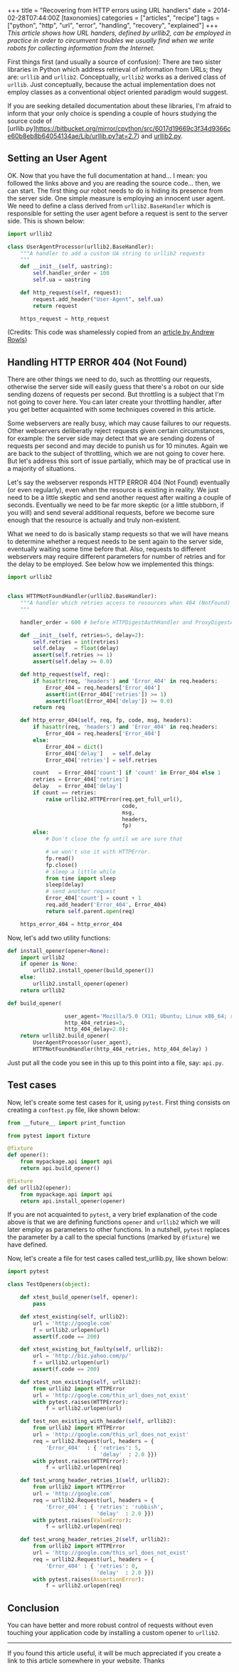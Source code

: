 +++
title = "Recovering from HTTP errors using URL handlers"
date = 2014-02-28T07:44:00Z
[taxonomies]
categories = ["articles", "recipe"]
tags = ["python", "http", "url", "error", "handling", "recovery", "explained"]
+++
_This article shows how URL handers, defined by urllib2, can be employed in practice in order to circumvent troubles we usually find when we write robots for collecting information from the Internet._

First things first (and usually a source of confusion): There are two sister libraries in Python which address retrieval of information from URLs; they are: ``urllib`` and ``urllib2``. Conceptually, ``urllib2`` works as a derived class of ``urllib``. Just conceptually, because the actual implementation does not employ classes as a conventional object oriented paradigm would suggest.

If you are seeking detailed documentation about these libraries, I'm afraid to inform that your only choice is spending a couple of hours studying the source code of [urllib.py]https://bitbucket.org/mirror/cpython/src/6017d19669c3f34d9366ce60b8eb8b64054134ae/Lib/urllib.py?at=2.7) and [urllib2.py](https://bitbucket.org/mirror/cpython/src/6017d19669c3f34d9366ce60b8eb8b64054134ae/Lib/urllib2.py?at=2.7).


## Setting an User Agent

OK. Now that you have the full documentation at hand... I mean: you followed the links above and you are reading the source code... then, we can start. The first thing our robot needs to do is hiding its presence from the server side. One simple measure is employing an innocent user agent. We need to define a class derived from ``urllib2.BaseHandler`` which is responsible for setting the user agent before a request is sent to the server side. This is shown below:
```python
import urllib2

class UserAgentProcessor(urllib2.BaseHandler):
    """A handler to add a custom UA string to urllib2 requests
    """
    def __init__(self, uastring):
        self.handler_order = 100
        self.ua = uastring

    def http_request(self, request):
        request.add_header("User-Agent", self.ua)
        return request

    https_request = http_request
```

(Credits: This code was shamelessly copied from an [article by Andrew Rowls](http://techknack.net/python-urllib2-handlers/))


## Handling HTTP ERROR 404 (Not Found)

There are other things we need to do, such as throttling our requests, otherwise the server side will easily guess that there's a robot on our side sending dozens of requests per second. But throttling is a subject that I'm not going to cover here. You can later create your throttling handler, after you get better acquainted with some techniques covered in this article.

Some webservers are really busy, which may cause failures to our requests. Other webservers deliberatly reject requests given certain circumstances, for example: the server side may detect that we are sending dozens of requests per second and may decide to punish us for 10 minutes. Again we are back to the subject of throttling, which we are not going to cover here. But let's address this sort of issue partially, which may be of practical use in a majority of situations.

Let's say the webserver responds HTTP ERROR 404 (Not Found) eventually (or even regularly), even when the resource is existing in reality. We just need to be a little skeptic and send another request after waiting a couple of seconds. Eventually we need to be far more skeptic (or a little stubborn, if you will) and send several additional requests, before we become sure enough that the resource is actually and truly non-existent.

What we need to do is basically stamp requests so that we will have means to determine whether a request needs to be sent again to the server side, eventually waiting some time before that. Also, requests to different webservers may require different parameters for number of retries and for the delay to be employed. See below how we implemented this things:

```python
import urllib2


class HTTPNotFoundHandler(urllib2.BaseHandler):
    """A handler which retries access to resources when 404 (NotFound) is received
    """

    handler_order = 600 # before HTTPDigestAuthHandler and ProxyDigestAuthHandler

    def __init__(self, retries=5, delay=2):
        self.retries = int(retries)
        self.delay   = float(delay)
        assert(self.retries >= 1)
        assert(self.delay >= 0.0)

    def http_request(self, req):
        if hasattr(req, 'headers') and 'Error_404' in req.headers:
            Error_404 = req.headers['Error_404']
            assert(int(Error_404['retries']) >= 1)
            assert(float(Error_404['delay']) >= 0.0)
        return req

    def http_error_404(self, req, fp, code, msg, headers):
        if hasattr(req, 'headers') and 'Error_404' in req.headers:
            Error_404 = req.headers['Error_404']
        else:
            Error_404 = dict()
            Error_404['delay']   = self.delay
            Error_404['retries'] = self.retries

        count   = Error_404['count'] if 'count' in Error_404 else 1
        retries = Error_404['retries']
        delay   = Error_404['delay']
        if count == retries:
            raise urllib2.HTTPError(req.get_full_url(),
                                    code,
                                    msg,
                                    headers,
                                    fp)
        else:
            # Don't close the fp until we are sure that

            # we won't use it with HTTPError.
            fp.read()
            fp.close()
            # sleep a little while
            from time import sleep
            sleep(delay)
            # send another request
            Error_404['count'] = count + 1
            req.add_header('Error_404', Error_404)
            return self.parent.open(req)

    https_error_404 = http_error_404
```

Now, let's add two utility functions:

```python
def install_opener(opener=None):
    import urllib2
    if opener is None:
        urllib2.install_opener(build_opener())
    else:
        urllib2.install_opener(opener)
    return urllib2

def build_opener(

                  user_agent='Mozilla/5.0 (X11; Ubuntu; Linux x86_64; rv:24.0) Gecko/20100101 Firefox/24.0',
                  http_404_retries=3,
                  http_404_delay=2.0):
    return urllib2.build_opener(
        UserAgentProcessor(user_agent),
        HTTPNotFoundHandler(http_404_retries, http_404_delay) )
```

Just put all the code you see in this up to this point into a file, say: ``api.py``.

## Test cases

Now, let's  create some test cases for it, using ``pytest``. First thing consists on creating a ``conftest.py`` file, like shown below:

```python
from __future__ import print_function

from pytest import fixture

@fixture
def opener():
    from mypackage.api import api
    return api.build_opener()

@fixture
def urllib2(opener):
    from mypackage.api import api
    return api.install_opener(opener)
```

If you are not acquainted to ``pytest``, a very brief explanation of the code above is that we are defining functions ``opener`` and ``urllib2`` which we will later employ as parameters to other functions. In a nutshell, ``pytest`` replaces the parameter by a call to the special functions (marked by ``@fixture``) we have defined.

Now, let's create a file for test cases called test_urllib.py, like shown below:

```python
import pytest

class TestOpeners(object):

    def xtest_build_opener(self, opener):
        pass

    def xtest_existing(self, urllib2):
        url = 'http://google.com'
        f = urllib2.urlopen(url)
        assert(f.code == 200)

    def xtest_existing_but_faulty(self, urllib2):
        url = 'http://biz.yahoo.com/p/'
        f = urllib2.urlopen(url)
        assert(f.code == 200)

    def xtest_non_existing(self, urllib2):
        from urllib2 import HTTPError
        url = 'http://google.com/this_url_does_not_exist'
        with pytest.raises(HTTPError):
            f = urllib2.urlopen(url)

    def test_non_existing_with_header(self, urllib2):
        from urllib2 import HTTPError
        url = 'http://google.com/this_url_does_not_exist'
        req = urllib2.Request(url, headers = {
            'Error_404'  : { 'retries': 5,
                             'delay'  : 2.0 }})
        with pytest.raises(HTTPError):
            f = urllib2.urlopen(req)

    def test_wrong_header_retries_1(self, urllib2):
        from urllib2 import HTTPError
        url = 'http://google.com'
        req = urllib2.Request(url, headers = {
            'Error_404' : { 'retries': 'rubbish',
                            'delay'  : 2.0 }})
        with pytest.raises(ValueError):
            f = urllib2.urlopen(req)

    def test_wrong_header_retries_2(self, urllib2):
        from urllib2 import HTTPError
        url = 'http://google.com/this_url_does_not_exist'
        req = urllib2.Request(url, headers = {
            'Error_404' : { 'retries': 0,
                            'delay'  : 2.0 }})
        with pytest.raises(AssertionError):
            f = urllib2.urlopen(req)
```

## Conclusion

You can have better and more robust control of requests without even touching your application code by installing a custom opener to ``urllib2``.

----

If you found this article useful, it will be much appreciated if you create a link to this article somewhere in your website. Thanks
